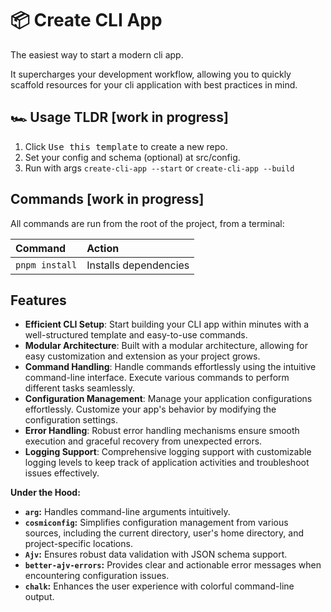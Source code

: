 # 📦 Create CLI App

The easiest way to start a modern cli app.

It supercharges your development workflow, allowing you to quickly scaffold resources for your cli application with best practices in mind.

## 🏎️ Usage TLDR [work in progress]

1. Click <kbd>Use this template</kbd> to create a new repo.
2. Set your config and schema (optional) at src/config.
3. Run with args `create-cli-app --start` or `create-cli-app --build`


## Commands [work in progress]

All commands are run from the root of the project, from a terminal:

| Command                 | Action                                           |
| :---------------------- | :----------------------------------------------- |
| `pnpm install`          | Installs dependencies                            |

## Features

- **Efficient CLI Setup**: Start building your CLI app within minutes with a well-structured template and easy-to-use commands.
- **Modular Architecture**: Built with a modular architecture, allowing for easy customization and extension as your project grows.
- **Command Handling**: Handle commands effortlessly using the intuitive command-line interface. Execute various commands to perform different tasks seamlessly.
- **Configuration Management**: Manage your application configurations effortlessly. Customize your app's behavior by modifying the configuration settings.
- **Error Handling**: Robust error handling mechanisms ensure smooth execution and graceful recovery from unexpected errors.
- **Logging Support**: Comprehensive logging support with customizable logging levels to keep track of application activities and troubleshoot issues effectively.

**Under the Hood:**

- **`arg`:** Handles command-line arguments intuitively.
- **`cosmiconfig`:** Simplifies configuration management from various sources, including the current directory, user's home directory, and project-specific locations.
- **`Ajv`:** Ensures robust data validation with JSON schema support.
- **`better-ajv-errors`:** Provides clear and actionable error messages when encountering configuration issues.
- **`chalk`:** Enhances the user experience with colorful command-line output.